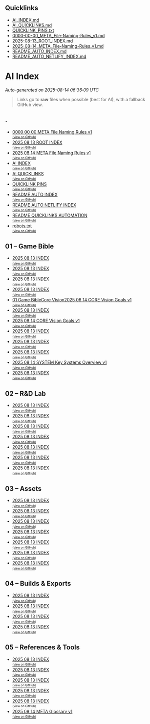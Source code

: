 ## Quicklinks

<!-- QUICKLINKS:START -->
- [AI_INDEX.md](/AI_INDEX.md)
- [AI_QUICKLINKS.md](/AI_QUICKLINKS.md)
- [QUICKLINK_PINS.txt](/QUICKLINK_PINS.txt)
- [0000-00-00_META_File-Naming-Rules_v1.md](/0000-00-00_META_File-Naming-Rules_v1.md)
- [2025-08-13_ROOT_INDEX.md](/2025-08-13_ROOT_INDEX.md)
- [2025-08-14_META_File-Naming-Rules_v1.md](/2025-08-14_META_File-Naming-Rules_v1.md)
- [README_AUTO_INDEX.md](/README_AUTO_INDEX.md)
- [README_AUTO_NETLIFY_INDEX.md](/README_AUTO_NETLIFY_INDEX.md)
<!-- QUICKLINKS:END -->

# AI Index

_Auto-generated on 2025-08-14 06:36:09 UTC_

> Links go to **raw** files when possible (best for AI), with a fallback GitHub view.

## .

- [0000 00 00 META File Naming Rules v1](https://raw.githubusercontent.com/altondavisver4/Dungeonpunk-Dev-Vault/main/0000-00-00_META_File-Naming-Rules_v1.md)  
  <sub><sup><a href="https://github.com/altondavisver4/Dungeonpunk-Dev-Vault/blob/main/0000-00-00_META_File-Naming-Rules_v1.md">(view on GitHub)</a></sup></sub>
- [2025 08 13 ROOT INDEX](https://raw.githubusercontent.com/altondavisver4/Dungeonpunk-Dev-Vault/main/2025-08-13_ROOT_INDEX.md)  
  <sub><sup><a href="https://github.com/altondavisver4/Dungeonpunk-Dev-Vault/blob/main/2025-08-13_ROOT_INDEX.md">(view on GitHub)</a></sup></sub>
- [2025 08 14 META File Naming Rules v1](https://raw.githubusercontent.com/altondavisver4/Dungeonpunk-Dev-Vault/main/2025-08-14_META_File-Naming-Rules_v1.md)  
  <sub><sup><a href="https://github.com/altondavisver4/Dungeonpunk-Dev-Vault/blob/main/2025-08-14_META_File-Naming-Rules_v1.md">(view on GitHub)</a></sup></sub>
- [AI INDEX](https://raw.githubusercontent.com/altondavisver4/Dungeonpunk-Dev-Vault/main/AI_INDEX.md)  
  <sub><sup><a href="https://github.com/altondavisver4/Dungeonpunk-Dev-Vault/blob/main/AI_INDEX.md">(view on GitHub)</a></sup></sub>
- [AI QUICKLINKS](https://raw.githubusercontent.com/altondavisver4/Dungeonpunk-Dev-Vault/main/AI_QUICKLINKS.md)  
  <sub><sup><a href="https://github.com/altondavisver4/Dungeonpunk-Dev-Vault/blob/main/AI_QUICKLINKS.md">(view on GitHub)</a></sup></sub>
- [QUICKLINK PINS](https://raw.githubusercontent.com/altondavisver4/Dungeonpunk-Dev-Vault/main/QUICKLINK_PINS.txt)  
  <sub><sup><a href="https://github.com/altondavisver4/Dungeonpunk-Dev-Vault/blob/main/QUICKLINK_PINS.txt">(view on GitHub)</a></sup></sub>
- [README AUTO INDEX](https://raw.githubusercontent.com/altondavisver4/Dungeonpunk-Dev-Vault/main/README_AUTO_INDEX.md)  
  <sub><sup><a href="https://github.com/altondavisver4/Dungeonpunk-Dev-Vault/blob/main/README_AUTO_INDEX.md">(view on GitHub)</a></sup></sub>
- [README AUTO NETLIFY INDEX](https://raw.githubusercontent.com/altondavisver4/Dungeonpunk-Dev-Vault/main/README_AUTO_NETLIFY_INDEX.md)  
  <sub><sup><a href="https://github.com/altondavisver4/Dungeonpunk-Dev-Vault/blob/main/README_AUTO_NETLIFY_INDEX.md">(view on GitHub)</a></sup></sub>
- [README QUICKLINKS AUTOMATION](https://raw.githubusercontent.com/altondavisver4/Dungeonpunk-Dev-Vault/main/README_QUICKLINKS_AUTOMATION.md)  
  <sub><sup><a href="https://github.com/altondavisver4/Dungeonpunk-Dev-Vault/blob/main/README_QUICKLINKS_AUTOMATION.md">(view on GitHub)</a></sup></sub>
- [robots.txt](https://raw.githubusercontent.com/altondavisver4/Dungeonpunk-Dev-Vault/main/robots.txt.txt)  
  <sub><sup><a href="https://github.com/altondavisver4/Dungeonpunk-Dev-Vault/blob/main/robots.txt.txt">(view on GitHub)</a></sup></sub>

## 01 – Game Bible

- [2025 08 13 INDEX](https://raw.githubusercontent.com/altondavisver4/Dungeonpunk-Dev-Vault/main/01%20%E2%80%93%20Game%20Bible/2025-08-13_INDEX.md)  
  <sub><sup><a href="https://github.com/altondavisver4/Dungeonpunk-Dev-Vault/blob/main/01%20%E2%80%93%20Game%20Bible/2025-08-13_INDEX.md">(view on GitHub)</a></sup></sub>
- [2025 08 13 INDEX](https://raw.githubusercontent.com/altondavisver4/Dungeonpunk-Dev-Vault/main/01%20%E2%80%93%20Game%20Bible/Art%20Bible/2025-08-13_INDEX.md)  
  <sub><sup><a href="https://github.com/altondavisver4/Dungeonpunk-Dev-Vault/blob/main/01%20%E2%80%93%20Game%20Bible/Art%20Bible/2025-08-13_INDEX.md">(view on GitHub)</a></sup></sub>
- [2025 08 13 INDEX](https://raw.githubusercontent.com/altondavisver4/Dungeonpunk-Dev-Vault/main/01%20%E2%80%93%20Game%20Bible/Assets%20%28Final%20Approved%29/2025-08-13_INDEX.md)  
  <sub><sup><a href="https://github.com/altondavisver4/Dungeonpunk-Dev-Vault/blob/main/01%20%E2%80%93%20Game%20Bible/Assets%20%28Final%20Approved%29/2025-08-13_INDEX.md">(view on GitHub)</a></sup></sub>
- [2025 08 13 INDEX](https://raw.githubusercontent.com/altondavisver4/Dungeonpunk-Dev-Vault/main/01%20%E2%80%93%20Game%20Bible/Characters/2025-08-13_INDEX.md)  
  <sub><sup><a href="https://github.com/altondavisver4/Dungeonpunk-Dev-Vault/blob/main/01%20%E2%80%93%20Game%20Bible/Characters/2025-08-13_INDEX.md">(view on GitHub)</a></sup></sub>
- [01   Game BibleCore Vision2025 08 14 CORE Vision Goals v1](https://raw.githubusercontent.com/altondavisver4/Dungeonpunk-Dev-Vault/main/01%20%E2%80%93%20Game%20Bible/Core%20Vision/01%20-%20Game%20BibleCore%20Vision2025-08-14_CORE_Vision_Goals_v1.md)  
  <sub><sup><a href="https://github.com/altondavisver4/Dungeonpunk-Dev-Vault/blob/main/01%20%E2%80%93%20Game%20Bible/Core%20Vision/01%20-%20Game%20BibleCore%20Vision2025-08-14_CORE_Vision_Goals_v1.md">(view on GitHub)</a></sup></sub>
- [2025 08 13 INDEX](https://raw.githubusercontent.com/altondavisver4/Dungeonpunk-Dev-Vault/main/01%20%E2%80%93%20Game%20Bible/Core%20Vision/2025-08-13_INDEX.md)  
  <sub><sup><a href="https://github.com/altondavisver4/Dungeonpunk-Dev-Vault/blob/main/01%20%E2%80%93%20Game%20Bible/Core%20Vision/2025-08-13_INDEX.md">(view on GitHub)</a></sup></sub>
- [2025 08 14 CORE Vision Goals v1](https://raw.githubusercontent.com/altondavisver4/Dungeonpunk-Dev-Vault/main/01%20%E2%80%93%20Game%20Bible/Core%20Vision/2025-08-14_CORE_Vision_Goals_v1.md)  
  <sub><sup><a href="https://github.com/altondavisver4/Dungeonpunk-Dev-Vault/blob/main/01%20%E2%80%93%20Game%20Bible/Core%20Vision/2025-08-14_CORE_Vision_Goals_v1.md">(view on GitHub)</a></sup></sub>
- [2025 08 13 INDEX](https://raw.githubusercontent.com/altondavisver4/Dungeonpunk-Dev-Vault/main/01%20%E2%80%93%20Game%20Bible/Encounters/2025-08-13_INDEX.md)  
  <sub><sup><a href="https://github.com/altondavisver4/Dungeonpunk-Dev-Vault/blob/main/01%20%E2%80%93%20Game%20Bible/Encounters/2025-08-13_INDEX.md">(view on GitHub)</a></sup></sub>
- [2025 08 13 INDEX](https://raw.githubusercontent.com/altondavisver4/Dungeonpunk-Dev-Vault/main/01%20%E2%80%93%20Game%20Bible/Roadmap/2025-08-13_INDEX.md)  
  <sub><sup><a href="https://github.com/altondavisver4/Dungeonpunk-Dev-Vault/blob/main/01%20%E2%80%93%20Game%20Bible/Roadmap/2025-08-13_INDEX.md">(view on GitHub)</a></sup></sub>
- [2025 08 13 INDEX](https://raw.githubusercontent.com/altondavisver4/Dungeonpunk-Dev-Vault/main/01%20%E2%80%93%20Game%20Bible/Systems/2025-08-13_INDEX.md)  
  <sub><sup><a href="https://github.com/altondavisver4/Dungeonpunk-Dev-Vault/blob/main/01%20%E2%80%93%20Game%20Bible/Systems/2025-08-13_INDEX.md">(view on GitHub)</a></sup></sub>
- [2025 08 14 SYSTEM Key Systems Overview v1](https://raw.githubusercontent.com/altondavisver4/Dungeonpunk-Dev-Vault/main/01%20%E2%80%93%20Game%20Bible/Systems/2025-08-14_SYSTEM_Key-Systems_Overview_v1.md)  
  <sub><sup><a href="https://github.com/altondavisver4/Dungeonpunk-Dev-Vault/blob/main/01%20%E2%80%93%20Game%20Bible/Systems/2025-08-14_SYSTEM_Key-Systems_Overview_v1.md">(view on GitHub)</a></sup></sub>
- [2025 08 13 INDEX](https://raw.githubusercontent.com/altondavisver4/Dungeonpunk-Dev-Vault/main/01%20%E2%80%93%20Game%20Bible/World%20%26%20Lore/2025-08-13_INDEX.md)  
  <sub><sup><a href="https://github.com/altondavisver4/Dungeonpunk-Dev-Vault/blob/main/01%20%E2%80%93%20Game%20Bible/World%20%26%20Lore/2025-08-13_INDEX.md">(view on GitHub)</a></sup></sub>

## 02 – R&D Lab

- [2025 08 13 INDEX](https://raw.githubusercontent.com/altondavisver4/Dungeonpunk-Dev-Vault/main/02%20%E2%80%93%20R%26D%20Lab/2025-08-13_INDEX.md)  
  <sub><sup><a href="https://github.com/altondavisver4/Dungeonpunk-Dev-Vault/blob/main/02%20%E2%80%93%20R%26D%20Lab/2025-08-13_INDEX.md">(view on GitHub)</a></sup></sub>
- [2025 08 13 INDEX](https://raw.githubusercontent.com/altondavisver4/Dungeonpunk-Dev-Vault/main/02%20%E2%80%93%20R%26D%20Lab/Comparative%20Analysis/2025-08-13_INDEX.md)  
  <sub><sup><a href="https://github.com/altondavisver4/Dungeonpunk-Dev-Vault/blob/main/02%20%E2%80%93%20R%26D%20Lab/Comparative%20Analysis/2025-08-13_INDEX.md">(view on GitHub)</a></sup></sub>
- [2025 08 13 INDEX](https://raw.githubusercontent.com/altondavisver4/Dungeonpunk-Dev-Vault/main/02%20%E2%80%93%20R%26D%20Lab/Daily%20Dumps/2025-08-13_INDEX.md)  
  <sub><sup><a href="https://github.com/altondavisver4/Dungeonpunk-Dev-Vault/blob/main/02%20%E2%80%93%20R%26D%20Lab/Daily%20Dumps/2025-08-13_INDEX.md">(view on GitHub)</a></sup></sub>
- [2025 08 13 INDEX](https://raw.githubusercontent.com/altondavisver4/Dungeonpunk-Dev-Vault/main/02%20%E2%80%93%20R%26D%20Lab/Discarded%20Gold/2025-08-13_INDEX.md)  
  <sub><sup><a href="https://github.com/altondavisver4/Dungeonpunk-Dev-Vault/blob/main/02%20%E2%80%93%20R%26D%20Lab/Discarded%20Gold/2025-08-13_INDEX.md">(view on GitHub)</a></sup></sub>
- [2025 08 13 INDEX](https://raw.githubusercontent.com/altondavisver4/Dungeonpunk-Dev-Vault/main/02%20%E2%80%93%20R%26D%20Lab/Mechanics%20Studies/2025-08-13_INDEX.md)  
  <sub><sup><a href="https://github.com/altondavisver4/Dungeonpunk-Dev-Vault/blob/main/02%20%E2%80%93%20R%26D%20Lab/Mechanics%20Studies/2025-08-13_INDEX.md">(view on GitHub)</a></sup></sub>
- [2025 08 13 INDEX](https://raw.githubusercontent.com/altondavisver4/Dungeonpunk-Dev-Vault/main/02%20%E2%80%93%20R%26D%20Lab/Theme%20%26%20Setting%20Studies/2025-08-13_INDEX.md)  
  <sub><sup><a href="https://github.com/altondavisver4/Dungeonpunk-Dev-Vault/blob/main/02%20%E2%80%93%20R%26D%20Lab/Theme%20%26%20Setting%20Studies/2025-08-13_INDEX.md">(view on GitHub)</a></sup></sub>
- [2025 08 13 INDEX](https://raw.githubusercontent.com/altondavisver4/Dungeonpunk-Dev-Vault/main/02%20%E2%80%93%20R%26D%20Lab/Thought%20Experiments/2025-08-13_INDEX.md)  
  <sub><sup><a href="https://github.com/altondavisver4/Dungeonpunk-Dev-Vault/blob/main/02%20%E2%80%93%20R%26D%20Lab/Thought%20Experiments/2025-08-13_INDEX.md">(view on GitHub)</a></sup></sub>

## 03 – Assets

- [2025 08 13 INDEX](https://raw.githubusercontent.com/altondavisver4/Dungeonpunk-Dev-Vault/main/03%20%E2%80%93%20Assets/2025-08-13_INDEX.md)  
  <sub><sup><a href="https://github.com/altondavisver4/Dungeonpunk-Dev-Vault/blob/main/03%20%E2%80%93%20Assets/2025-08-13_INDEX.md">(view on GitHub)</a></sup></sub>
- [2025 08 13 INDEX](https://raw.githubusercontent.com/altondavisver4/Dungeonpunk-Dev-Vault/main/03%20%E2%80%93%20Assets/AI%20Prompt%20Recipes/2025-08-13_INDEX.md)  
  <sub><sup><a href="https://github.com/altondavisver4/Dungeonpunk-Dev-Vault/blob/main/03%20%E2%80%93%20Assets/AI%20Prompt%20Recipes/2025-08-13_INDEX.md">(view on GitHub)</a></sup></sub>
- [2025 08 13 INDEX](https://raw.githubusercontent.com/altondavisver4/Dungeonpunk-Dev-Vault/main/03%20%E2%80%93%20Assets/Art%20%E2%80%93%20Concept/2025-08-13_INDEX.md)  
  <sub><sup><a href="https://github.com/altondavisver4/Dungeonpunk-Dev-Vault/blob/main/03%20%E2%80%93%20Assets/Art%20%E2%80%93%20Concept/2025-08-13_INDEX.md">(view on GitHub)</a></sup></sub>
- [2025 08 13 INDEX](https://raw.githubusercontent.com/altondavisver4/Dungeonpunk-Dev-Vault/main/03%20%E2%80%93%20Assets/Art%20%E2%80%93%20Production/2025-08-13_INDEX.md)  
  <sub><sup><a href="https://github.com/altondavisver4/Dungeonpunk-Dev-Vault/blob/main/03%20%E2%80%93%20Assets/Art%20%E2%80%93%20Production/2025-08-13_INDEX.md">(view on GitHub)</a></sup></sub>
- [2025 08 13 INDEX](https://raw.githubusercontent.com/altondavisver4/Dungeonpunk-Dev-Vault/main/03%20%E2%80%93%20Assets/Art%20%E2%80%93%20UI%20%26%20Icons/2025-08-13_INDEX.md)  
  <sub><sup><a href="https://github.com/altondavisver4/Dungeonpunk-Dev-Vault/blob/main/03%20%E2%80%93%20Assets/Art%20%E2%80%93%20UI%20%26%20Icons/2025-08-13_INDEX.md">(view on GitHub)</a></sup></sub>
- [2025 08 13 INDEX](https://raw.githubusercontent.com/altondavisver4/Dungeonpunk-Dev-Vault/main/03%20%E2%80%93%20Assets/Music%20%26%20SFX%20%E2%80%93%20Drafts/2025-08-13_INDEX.md)  
  <sub><sup><a href="https://github.com/altondavisver4/Dungeonpunk-Dev-Vault/blob/main/03%20%E2%80%93%20Assets/Music%20%26%20SFX%20%E2%80%93%20Drafts/2025-08-13_INDEX.md">(view on GitHub)</a></sup></sub>
- [2025 08 13 INDEX](https://raw.githubusercontent.com/altondavisver4/Dungeonpunk-Dev-Vault/main/03%20%E2%80%93%20Assets/Music%20%26%20SFX%20%E2%80%93%20Final/2025-08-13_INDEX.md)  
  <sub><sup><a href="https://github.com/altondavisver4/Dungeonpunk-Dev-Vault/blob/main/03%20%E2%80%93%20Assets/Music%20%26%20SFX%20%E2%80%93%20Final/2025-08-13_INDEX.md">(view on GitHub)</a></sup></sub>

## 04 – Builds & Exports

- [2025 08 13 INDEX](https://raw.githubusercontent.com/altondavisver4/Dungeonpunk-Dev-Vault/main/04%20%E2%80%93%20Builds%20%26%20Exports/2025-08-13_INDEX.md)  
  <sub><sup><a href="https://github.com/altondavisver4/Dungeonpunk-Dev-Vault/blob/main/04%20%E2%80%93%20Builds%20%26%20Exports/2025-08-13_INDEX.md">(view on GitHub)</a></sup></sub>
- [2025 08 13 INDEX](https://raw.githubusercontent.com/altondavisver4/Dungeonpunk-Dev-Vault/main/04%20%E2%80%93%20Builds%20%26%20Exports/Demo%20Scenes/2025-08-13_INDEX.md)  
  <sub><sup><a href="https://github.com/altondavisver4/Dungeonpunk-Dev-Vault/blob/main/04%20%E2%80%93%20Builds%20%26%20Exports/Demo%20Scenes/2025-08-13_INDEX.md">(view on GitHub)</a></sup></sub>
- [2025 08 13 INDEX](https://raw.githubusercontent.com/altondavisver4/Dungeonpunk-Dev-Vault/main/04%20%E2%80%93%20Builds%20%26%20Exports/Playtest%20Builds/2025-08-13_INDEX.md)  
  <sub><sup><a href="https://github.com/altondavisver4/Dungeonpunk-Dev-Vault/blob/main/04%20%E2%80%93%20Builds%20%26%20Exports/Playtest%20Builds/2025-08-13_INDEX.md">(view on GitHub)</a></sup></sub>
- [2025 08 13 INDEX](https://raw.githubusercontent.com/altondavisver4/Dungeonpunk-Dev-Vault/main/04%20%E2%80%93%20Builds%20%26%20Exports/Public%20Builds/2025-08-13_INDEX.md)  
  <sub><sup><a href="https://github.com/altondavisver4/Dungeonpunk-Dev-Vault/blob/main/04%20%E2%80%93%20Builds%20%26%20Exports/Public%20Builds/2025-08-13_INDEX.md">(view on GitHub)</a></sup></sub>

## 05 – References & Tools

- [2025 08 13 INDEX](https://raw.githubusercontent.com/altondavisver4/Dungeonpunk-Dev-Vault/main/05%20%E2%80%93%20References%20%26%20Tools/2025-08-13_INDEX.md)  
  <sub><sup><a href="https://github.com/altondavisver4/Dungeonpunk-Dev-Vault/blob/main/05%20%E2%80%93%20References%20%26%20Tools/2025-08-13_INDEX.md">(view on GitHub)</a></sup></sub>
- [2025 08 13 INDEX](https://raw.githubusercontent.com/altondavisver4/Dungeonpunk-Dev-Vault/main/05%20%E2%80%93%20References%20%26%20Tools/Reference%20Art/2025-08-13_INDEX.md)  
  <sub><sup><a href="https://github.com/altondavisver4/Dungeonpunk-Dev-Vault/blob/main/05%20%E2%80%93%20References%20%26%20Tools/Reference%20Art/2025-08-13_INDEX.md">(view on GitHub)</a></sup></sub>
- [2025 08 13 INDEX](https://raw.githubusercontent.com/altondavisver4/Dungeonpunk-Dev-Vault/main/05%20%E2%80%93%20References%20%26%20Tools/Rulebooks%20%26%20PDFs/2025-08-13_INDEX.md)  
  <sub><sup><a href="https://github.com/altondavisver4/Dungeonpunk-Dev-Vault/blob/main/05%20%E2%80%93%20References%20%26%20Tools/Rulebooks%20%26%20PDFs/2025-08-13_INDEX.md">(view on GitHub)</a></sup></sub>
- [2025 08 13 INDEX](https://raw.githubusercontent.com/altondavisver4/Dungeonpunk-Dev-Vault/main/05%20%E2%80%93%20References%20%26%20Tools/Scripts%20%26%20Code%20Snippets/2025-08-13_INDEX.md)  
  <sub><sup><a href="https://github.com/altondavisver4/Dungeonpunk-Dev-Vault/blob/main/05%20%E2%80%93%20References%20%26%20Tools/Scripts%20%26%20Code%20Snippets/2025-08-13_INDEX.md">(view on GitHub)</a></sup></sub>
- [2025 08 13 INDEX](https://raw.githubusercontent.com/altondavisver4/Dungeonpunk-Dev-Vault/main/05%20%E2%80%93%20References%20%26%20Tools/Tool%20Guides/2025-08-13_INDEX.md)  
  <sub><sup><a href="https://github.com/altondavisver4/Dungeonpunk-Dev-Vault/blob/main/05%20%E2%80%93%20References%20%26%20Tools/Tool%20Guides/2025-08-13_INDEX.md">(view on GitHub)</a></sup></sub>
- [2025 08 14 META Glossary v1](https://raw.githubusercontent.com/altondavisver4/Dungeonpunk-Dev-Vault/main/05%20%E2%80%93%20References%20%26%20Tools/Tool%20Guides/2025-08-14_META_Glossary_v1.md)  
  <sub><sup><a href="https://github.com/altondavisver4/Dungeonpunk-Dev-Vault/blob/main/05%20%E2%80%93%20References%20%26%20Tools/Tool%20Guides/2025-08-14_META_Glossary_v1.md">(view on GitHub)</a></sup></sub>
